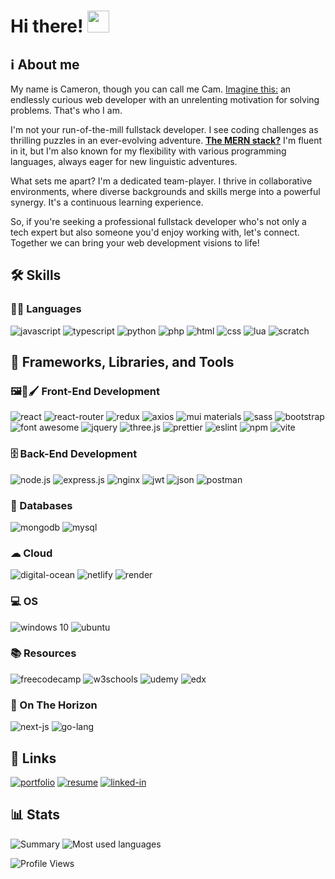 <h1>Hi there! <img src="https://media.giphy.com/media/hvRJCLFzcasrR4ia7z/giphy.gif" width="35px" height="35px"></h1>

<h2>ℹ About me</h2>

<!-- <p>My name is Cameron, and as a passionate fullstack developer, I possess a deep commitment to learning and serving my community. My aim is to design and develop scalable, maintainable, and efficient software solutions that meet the needs of clients. I thrive in cooperative environments with people of diverse backgrounds and varying skill sets. I take my communication skills just as seriously as I take my technical skills, constantly looking for ways to improve myself. I'm always eager to put in the time and effort necessary to ensure my own success as well as the success of the organizations I work for. I take pride in the professionalism that I put into my work and am committed to delivering top-quality solutions that exceed expectations.
 </p> -->

 <p>
  My name is Cameron, though you can call me Cam. <ins>Imagine this:</ins> an endlessly curious web developer with an unrelenting motivation for solving problems. That's who I am.

I'm not your run-of-the-mill fullstack developer. I see coding challenges as thrilling puzzles in an ever-evolving adventure. <ins><b>The MERN stack?</b></ins> I'm fluent in it, but I'm also known for my flexibility with various programming languages, always eager for new linguistic adventures.

What sets me apart? I'm a dedicated team-player. I thrive in collaborative environments, where diverse backgrounds and skills merge into a powerful synergy. It's a continuous learning experience.

So, if you're seeking a professional fullstack developer who's not only a tech expert but also someone you'd enjoy working with, let's connect. Together we can bring your web development visions to life!
 </p>

 ## 🛠 Skills

 ### 👩‍💻 Languages
 ![javascript](https://img.shields.io/badge/JavaScript-323330?style=for-the-badge&logo=javascript&logoColor=F7DF1E)
 ![typescript](https://img.shields.io/badge/TypeScript-007ACC?style=for-the-badge&logo=typescript&logoColor=white)
 ![python](https://img.shields.io/badge/Python-FFD43B?style=for-the-badge&logo=python&logoColor=blue)
 ![php](https://img.shields.io/badge/PHP-777BB4?style=for-the-badge&logo=php&logoColor=white)
 ![html](https://img.shields.io/badge/HTML5-E34F26?style=for-the-badge&logo=html5&logoColor=white)
 ![css](https://img.shields.io/badge/CSS3-1572B6?style=for-the-badge&logo=css3&logoColor=white)
 ![lua](https://img.shields.io/badge/Lua-2C2D72?style=for-the-badge&logo=lua&logoColor=white)
 ![scratch](https://img.shields.io/badge/Scratch-4D97FF?style=for-the-badge&logo=Scratch&logoColor=white)

 ## 🚀 Frameworks, Libraries, and Tools
 
 ### 🖼🎨🖌 Front-End Development
 ![react](https://img.shields.io/badge/React-20232A?style=for-the-badge&logo=react&logoColor=61DAFB)
 ![react-router](https://img.shields.io/badge/React_Router-CA4245?style=for-the-badge&logo=react-router&logoColor=white)
 ![redux](https://img.shields.io/badge/Redux-593D88?style=for-the-badge&logo=redux&logoColor=white)
 ![axios](https://img.shields.io/badge/axios-671ddf?&style=for-the-badge&logo=axios&logoColor=white)
 ![mui materials](https://img.shields.io/badge/Material%20UI-007FFF?style=for-the-badge&logo=mui&logoColor=white)
 ![sass](https://img.shields.io/badge/Sass-CC6699?style=for-the-badge&logo=sass&logoColor=white)
 ![bootstrap](https://img.shields.io/badge/Bootstrap-563D7C?style=for-the-badge&logo=bootstrap&logoColor=white)
 ![font awesome](https://img.shields.io/badge/Font_Awesome-339AF0?style=for-the-badge&logo=fontawesome&logoColor=white)
 ![jquery](https://img.shields.io/badge/jQuery-0769AD?style=for-the-badge&logo=jquery&logoColor=white)
 ![three.js](https://img.shields.io/badge/Three.js-000000?style=for-the-badge&logo=three.js&logoColor=white)
 ![prettier](https://img.shields.io/badge/prettier-1A2C34?style=for-the-badge&logo=prettier&logoColor=F7BA3E)
 ![eslint](https://img.shields.io/badge/eslint-3A33D1?style=for-the-badge&logo=eslint&logoColor=white)
 ![npm](https://img.shields.io/badge/npm-CB3837?style=for-the-badge&logo=npm&logoColor=white)
 ![vite](https://img.shields.io/badge/Vite-B73BFE?style=for-the-badge&logo=vite&logoColor=FFD62E)
 
 ### 🗄 Back-End Development
 ![node.js](https://img.shields.io/badge/Node.js-339933?style=for-the-badge&logo=nodedotjs&logoColor=white)
 ![express.js](https://img.shields.io/badge/Express.js-000000?style=for-the-badge&logo=express&logoColor=white)
 ![nginx](https://img.shields.io/badge/Nginx-009639comp?style=for-the-badge&logo=nginx&logoColor=white)
 ![jwt](https://img.shields.io/badge/JWT-000000?style=for-the-badge&logo=JSON%20web%20tokens&logoColor=white)
 ![json](https://img.shields.io/badge/json-5E5C5C?style=for-the-badge&logo=json&logoColor=white)
 ![postman](https://img.shields.io/badge/Postman-FF6C37?style=for-the-badge&logo=Postman&logoColor=white)

 ### 💾 Databases
 ![mongodb](https://img.shields.io/badge/MongoDB-4EA94B?style=for-the-badge&logo=mongodb&logoColor=white)
 ![mysql](https://img.shields.io/badge/MySQL-005C84?style=for-the-badge&logo=mysql&logoColor=white)
 
 ### ☁ Cloud
 ![digital-ocean](https://img.shields.io/badge/Digital_Ocean-0080FF?style=for-the-badge&logo=DigitalOcean&logoColor=white)
 ![netlify](https://img.shields.io/badge/Netlify-00C7B7?style=for-the-badge&logo=netlify&logoColor=white)
 ![render](https://img.shields.io/badge/Render-46E3B7?style=for-the-badge&logo=render&logoColor=white)

 ### 💻 OS
 ![windows 10](https://img.shields.io/badge/Windows-0078D6?style=for-the-badge&logo=windows&logoColor=white)
 ![ubuntu](https://img.shields.io/badge/Ubuntu-E95420?style=for-the-badge&logo=ubuntu&logoColor=white)

 ### 📚 Resources
 ![freecodecamp](https://img.shields.io/badge/freecodecamp-27273D?style=for-the-badge&logo=freecodecamp&logoColor=white)
 ![w3schools](https://img.shields.io/badge/W3Schools-04AA6D?style=for-the-badge&logo=W3Schools&logoColor=white)
 ![udemy](https://img.shields.io/badge/Udemy-EC5252?style=for-the-badge&logo=Udemy&logoColor=white)
 ![edx](https://img.shields.io/badge/Edx-193A3E?style=for-the-badge&logo=edx&logoColor=white)


 ### 🌄 On The Horizon
 ![next-js](https://img.shields.io/badge/next%20js-000000?style=for-the-badge&logo=nextdotjs&logoColor=white)
 ![go-lang](https://img.shields.io/badge/Go-00ADD8?style=for-the-badge&logo=go&logoColor=white)
 
 ## 🔗 Links
 [![portfolio](https://img.shields.io/badge/Portfolio-5340ff?style=for-the-badge&logo=Google-chrome&logoColor=white)](https://www.cameronburnsdev.com/) 
 [![resume](https://img.shields.io/badge/Resume-4285F4?style=for-the-badge&logo=Google-chrome&logoColor=white)](https://docs.google.com/document/d/10w5201ekcSOjhcrFfEEKdkHgOqU2Gdw5/edit#heading=h.gjdgxs)
 [![linked-in](https://img.shields.io/badge/Linked_In-0077B5?style=for-the-badge&logo=LinkedIn&logoColor=white)](https://www.linkedin.com/in/cameron--burns/)
<!--  [![github](https://img.shields.io/badge/GitHub-000000?style=for-the-badge&logo=GitHub&logoColor=white)](https://github.com/Cameron0942) -->
 
 ## 📊 Stats
 <!-- ![Profile views](https://gpvc.arturio.dev/Cameron0942) <br> -->
 <!-- ![Github stats](https://github-readme-stats.vercel.app/api?username=Cameron0942&theme=tokyonight) -->
 ![Summary](https://github-profile-summary-cards.vercel.app/api/cards/profile-details?username=Cameron0942&theme=tokyonight)
 ![Most used languages](https://github-readme-stats.vercel.app/api/top-langs/?username=Cameron0942&theme=tokyonight)
 <!-- <img src="https://github-readme-streak-stats.herokuapp.com/?user=Cameron0942&theme=tokyonight" alt="mystreak"/> -->
 ![Profile Views](https://hits.seeyoufarm.com/api/count/incr/badge.svg?url=https%3A%2F%2Fgithub.com%2FCameron09421212%2Fhit-counter)

<!---
Cameron0942/Cameron0942 is a ✨ special ✨ repository because its `README.md` (this file) appears on your GitHub profile.
You can click the Preview link to take a look at your changes.
--->
